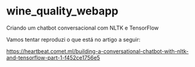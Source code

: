 # wine_quality_webapp

Criando um chatbot conversacional com NLTK e TensorFlow

Vamos tentar  reproduzi o que  está no artigo a seguir:

https://heartbeat.comet.ml/building-a-conversational-chatbot-with-nltk-and-tensorflow-part-1-f452ce1756e5

